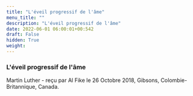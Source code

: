 ```yaml
---
title: "L'éveil progressif de l'âme"
menu_title: ""
description: "L'éveil progressif de l'âme"
date: 2022-06-01 06:00:01+00:542
draft: False
hidden: True
weight:
---
```

### L'éveil progressif de l'âme

Martin Luther - reçu par Al Fike le 26 Octobre 2018, Gibsons, Colombie-Britannique, Canada.



